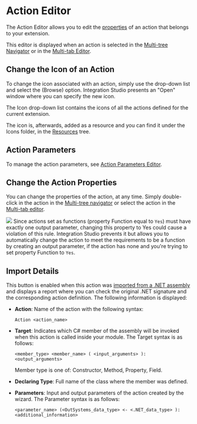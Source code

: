 # Action Editor

The Action Editor allows you to edit the [properties](https://github.com/danielmarquespt/docs-product/tree/e7ea3f444d5129dab245c69ab72ae091554bc4fb/src/ref/integration-studio/element-property/action.md%3E) of an action that belongs to your extension.

This editor is displayed when an action is selected in the [Multi-tree Navigator](https://github.com/danielmarquespt/docs-product/tree/e7ea3f444d5129dab245c69ab72ae091554bc4fb/src/ref/integration-studio/multi-tree-navigator.md%3E) or in the [Multi-tab Editor](https://github.com/danielmarquespt/docs-product/tree/e7ea3f444d5129dab245c69ab72ae091554bc4fb/src/ref/integration-studio/multi-tab-editors.md%3E).

## Change the Icon of an Action

To change the icon associated with an action, simply use the drop-down list and select the \(Browse\) option. Integration Studio presents an "Open" window where you can specify the new icon.

The Icon drop-down list contains the icons of all the actions defined for the current extension.

The icon is, afterwards, added as a resource and you can find it under the Icons folder, in the [Resources](https://github.com/danielmarquespt/docs-product/tree/e7ea3f444d5129dab245c69ab72ae091554bc4fb/src/ref/integration-studio/resources-tree.md%3E) tree.

## Action Parameters

To manage the action parameters, see [Action Parameters Editor](https://github.com/danielmarquespt/docs-product/tree/e7ea3f444d5129dab245c69ab72ae091554bc4fb/src/ref/integration-studio/editor/action-parameters.md%3E).

## Change the Action Properties

You can change the properties of the action, at any time. Simply double-click in the action in the [Multi-tree navigator](https://github.com/danielmarquespt/docs-product/tree/e7ea3f444d5129dab245c69ab72ae091554bc4fb/src/ref/integration-studio/workspace.md%3E) or select the action in the [Multi-tab editor](https://github.com/danielmarquespt/docs-product/tree/e7ea3f444d5129dab245c69ab72ae091554bc4fb/src/ref/integration-studio/workspace.md%3E).

![](../../../../.gitbook/assets/warning%20%281%29.gif) Since actions set as functions \(property Function equal to `Yes`\) must have exactly one output parameter, changing this property to Yes could cause a violation of this rule. Integration Studio prevents it but allows you to automatically change the action to meet the requirements to be a function by creating an output parameter, if the action has none and you're trying to set property Function to `Yes`.

## Import Details

This button is enabled when this action was [imported from a .NET assembly](https://github.com/danielmarquespt/docs-product/tree/e7ea3f444d5129dab245c69ab72ae091554bc4fb/src/extensibility-and-integration/integration-studio/managing-extensions/net-assembly-import-action.md%3E) and displays a report where you can check the original .NET signature and the corresponding action definition. The following information is displayed:

* **Action**: Name of the action with the following syntax:

  `Action <action_name>`

* **Target**: Indicates which C\# member of the assembly will be invoked when this action is called inside your module. The Target syntax is as follows:

  `<member_type> <member_name> ( <input_arguments> ): <output_arguments>`

  Member type is one of: Constructor, Method, Property, Field.

* **Declaring Type**: Full name of the class where the member was defined.
* **Parameters**: Input and output parameters of the action created by the wizard. The Parameter syntax is as follows:

  `<parameter_name> (<OutSystems_data_type> <- <.NET_data_type> ): <additional_information>`

